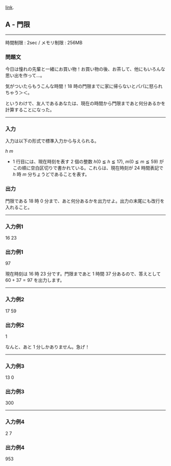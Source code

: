 [link](http://arc027.contest.atcoder.jp/tasks/arc027_1).

## A - 門限

----------

時間制限 : 2sec / メモリ制限 : 256MB

### 問題文

今日は憧れの先輩と一緒にお買い物！お買い物の後、お茶して、他にもいろんな思い出を作って…。

気がついたらもうこんな時間！$18$ 時の門限までに家に帰らないとパパに怒られちゃう＞＜。

というわけで、友人であるあなたは、現在の時間から門限まであと何分あるかを計算することになった。

----------

### 入力

入力は以下の形式で標準入力から与えられる。

>
$h$ $m$


* $1$ 行目には、現在時刻を表す $2$ 個の整数 $h (0 ≦ h ≦ 17)$, $m (0 ≦ m ≦ 59)$ がこの順に空白区切りで書かれている。これらは、現在時刻が $24$ 時間表記で $h$ 時 $m$ 分ちょうどであることを表す。
### 出力

門限である $18$ 時 $0$ 分まで、あと何分あるかを出力せよ。出力の末尾にも改行を入れること。

----------

### 入力例1

>
16 23


### 出力例1

>
97


現在時刻は $16$ 時 $23$ 分です。門限まであと $1$ 時間 $37$ 分あるので、答えとして $60 + 37 = 97$ を出力します。

----------

### 入力例2

>
17 59


### 出力例2

>
1


なんと、あと $1$ 分しかありません。急げ！

----------

### 入力例3

>
13 0


### 出力例3

>
300


----------

### 入力例4

>
2 7


### 出力例4

>
953


